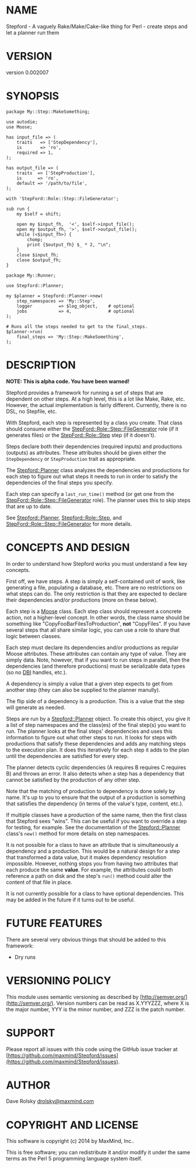 # NAME

Stepford - A vaguely Rake/Make/Cake-like thing for Perl - create steps and let a planner run them

# VERSION

version 0.002007

# SYNOPSIS

    package My::Step::MakeSomething;

    use autodie;
    use Moose;

    has input_file => (
        traits   => ['StepDependency'],
        is       => 'ro',
        required => 1,
    );

    has output_file => (
        traits  => ['StepProduction'],
        is      => 'ro',
        default => '/path/to/file',
    );

    with 'StepFord::Role::Step::FileGenerator';

    sub run {
        my $self = shift;

        open my $input_fh,  '<', $self->input_file();
        open my $output_fh, '>', $self->output_file();
        while (<$input_fh>) {
            chomp;
            print {$output_fh} $_ * 2, "\n";
        }
        close $input_fh;
        close $output_fh;
    }

    package My::Runner;

    use Stepford::Planner;

    my $planner = Stepford::Planner->new(
        step_namespaces => 'My::Step',
        logger          => $log_object,    # optional
        jobs            => 4,              # optional
    );

    # Runs all the steps needed to get to the final_steps.
    $planner->run(
        final_steps => 'My::Step::MakeSomething',
    );

# DESCRIPTION

**NOTE: This is alpha code. You have been warned!**

Stepford provides a framework for running a set of steps that are dependent on
other steps. At a high level, this is a lot like Make, Rake, etc. However, the
actual implementation is fairly different. Currently, there is no DSL, no
Stepfile, etc.

With Stepford, each step is represented by a class you create. That class
should consume either the [StepFord::Role::Step::FileGenerator](https://metacpan.org/pod/StepFord::Role::Step::FileGenerator) role (if it
generates files) or the [StepFord::Role::Step](https://metacpan.org/pod/StepFord::Role::Step) step (if it doesn't).

Steps declare both their dependencies (required inputs) and productions
(outputs) as attributes. These attributes should be given either the
`StepDependency` or `StepProduction` trait as appropriate.

The [Stepford::Planner](https://metacpan.org/pod/Stepford::Planner) class analyzes the dependencies and productions for
each step to figure out what steps it needs to run in order to satisfy the
dependencies of the final steps you specify.

Each step can specify a `last_run_time()` method (or get one from the
[StepFord::Role::Step::FileGenerator](https://metacpan.org/pod/StepFord::Role::Step::FileGenerator) role). The planner uses this to skip
steps that are up to date.

See [Stepford::Planner](https://metacpan.org/pod/Stepford::Planner), [Stepford::Role::Step](https://metacpan.org/pod/Stepford::Role::Step), and
[StepFord::Role::Step::FileGenerator](https://metacpan.org/pod/StepFord::Role::Step::FileGenerator) for more details.

# CONCEPTS AND DESIGN

In order to understand how Stepford works you must understand a few key concepts.

First off, we have steps. A step is simply a self-contained unit of work, like
generating a file, populating a database, etc. There are no restrictions on
what steps can do. The only restriction is that they are expected to declare
their dependencies and/or productions (more on these below).

Each step is a [Moose](https://metacpan.org/pod/Moose) class. Each step class should represent a concrete
action, not a higher-level concept. In other words, the class name should be
something like "CopyFooBarFilesToProduction", **not** "CopyFiles". If you have
several steps that all share similar logic, you can use a role to share that
logic between classes.

Each step must declare its dependencies and/or productions as regular Moose
attributes. These attributes can contain any type of value. They are simply
data. Note, however, that if you want to run steps in parallel, then the
dependencies (and therefore productions) must be serializable data types (so
no [DBI](https://metacpan.org/pod/DBI) handles, etc.).

A dependency is simply a value that a given step expects to get from another
step (they can also be supplied to the planner manully).

The flip side of a dependency is a production. This is a value that the step
will generate as needed.

Steps are run by a [Stepford::Planner](https://metacpan.org/pod/Stepford::Planner) object. To create this object, you
give it a list of step namespaces and the class(es) of the final step(s) you
want to run. The planner looks at the final steps' dependencies and uses this
information to figure out what other steps to run. It looks for steps with
productions that satisfy these dependencies and adds any matching steps to the
execution plan. It does this iteratively for each step it adds to the plan
until the dependencies are satisfied for every step.

The planner detects cyclic dependencies (A requires B requires C requires B)
and throws an error. It also detects when a step has a dependency that cannot
be satisfied by the production of any other step.

Note that the matching of production to dependency is done solely by
name. It's up to you to ensure that the output of a production is something
that satisfies the dependency (in terms of the value's type, content, etc.).

If multiple classes have a production of the same name, then the first class
that Stepford sees "wins". This can be useful if you want to override a step
for testing, for example. See the documentation of the [Stepford::Planner](https://metacpan.org/pod/Stepford::Planner)
class's `new()` method for more details on step namespaces.

It is not possible for a class to have an attribute that is simultaneously a
dependency and a production. This would be a natural design for a step that
transformed a data value, but it makes dependency resolution
impossible. However, nothing stops you from having two attributes that each
produce the same **value**. For example, the attributes could both reference a
path on disk and the step's `run()` method could alter the content of that
file in place.

It is not currently possible for a class to have optional dependencies. This
may be added in the future if it turns out to be useful.

# FUTURE FEATURES

There are several very obvious things that should be added to this framework:

- Dry runs

# VERSIONING POLICY

This module uses semantic versioning as described by
[http://semver.org/](http://semver.org/). Version numbers can be read as X.YYYZZZ, where X is the
major number, YYY is the minor number, and ZZZ is the patch number.

# SUPPORT

Please report all issues with this code using the GitHub issue tracker at
[https://github.com/maxmind/Stepford/issues](https://github.com/maxmind/Stepford/issues).

# AUTHOR

Dave Rolsky <drolsky@maxmind.com>

# COPYRIGHT AND LICENSE

This software is copyright (c) 2014 by MaxMind, Inc..

This is free software; you can redistribute it and/or modify it under
the same terms as the Perl 5 programming language system itself.
